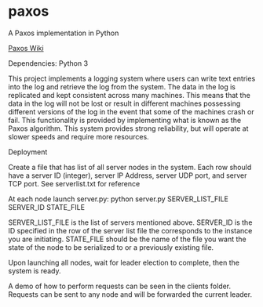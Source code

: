 # paxos
A Paxos implementation in Python

[Paxos Wiki](https://en.wikipedia.org/wiki/Paxos_(computer_science))

Dependencies: Python 3

This project implements a logging system where users can write text entries into the log and retrieve the log from the system. The data in the log is replicated and kept consistent across many machines. This means that the data in the log will not be lost or result in different machines possessing different versions of the log in the event that some of the machines crash or fail. This functionality is provided by implementing what is known as the Paxos algorithm. This system provides strong reliability, but will operate at slower speeds and require more resources.


Deployment

Create a file that has list of all server nodes in the system.
Each row should have a server ID (integer), server IP Address, server UDP port, and server TCP port.
See serverlist.txt for reference

At each node launch server.py:
python server.py SERVER_LIST_FILE SERVER_ID STATE_FILE

SERVER_LIST_FILE is the list of servers mentioned above.
SERVER_ID is the ID specified in the row of the server list file the corresponds to the instance you are initiating.
STATE_FILE should be the name of the file you want the state of the node to be serialized to or a previously existing file.

Upon launching all nodes, wait for leader election to complete, then the system is ready.

A demo of how to perform requests can be seen in the clients folder.
Requests can be sent to any node and will be forwarded the current leader.